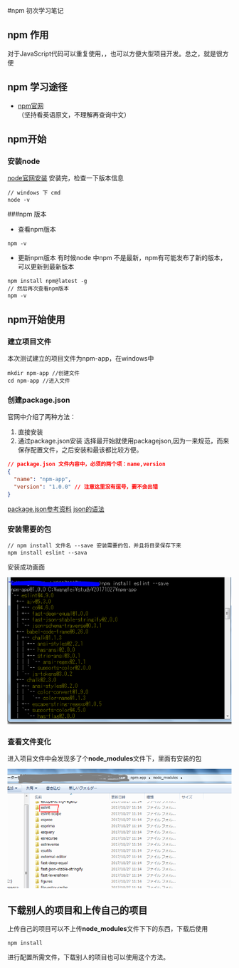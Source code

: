 #npm 初次学习笔记
## npm 作用
对于JavaScript代码可以重复使用，，也可以方便大型项目开发。总之，就是很方便
## npm 学习途径
+ [npm官网](https://docs.npmjs.com/getting-started)  
（坚持看英语原文，不理解再查询中文）

## npm开始
### 安装node
[node官网安装](https://nodejs.org/zh-cn/)
安装完，检查一下版本信息
```
// windows 下 cmd
node -v
```

###npm 版本
+ 查看npm版本
```
npm -v
```
+ 更新npm版本
 有时候node 中npm 不是最新，npm有可能发布了新的版本，可以更新到最新版本
```shell
npm install npm@latest -g
// 然后再次查看npm版本
npm -v
```

## npm开始使用
### 建立项目文件
本次测试建立的项目文件为npm-app，在windows中
```
mkdir npm-app //创建文件
cd npm-app //进入文件
```

### 创建package.json
官网中介绍了两种方法：
1. 直接安装
2. 通过package.json安装
   选择最开始就使用packagejson,因为一来规范，而来保存配置文件，之后安装和最该都比较方便。
```json
// package.json 文件内容中，必须的两个项：name,version
{
  "name": "npm-app",
  "version": "1.0.0" // 注意这里没有逗号，要不会出错
}
```
[package.json参考资料](http://javascript.ruanyifeng.com/nodejs/packagejson.html)
[json的语法](http://www.w3school.com.cn/json/json_syntax.asp)

### 安装需要的包

```
// npm install 文件名 --save 安装需要的包，并且将目录保存下来
npm install eslint --sava

```
安装成功画面

![命令行成功画面](./img/npm.PNG)

### 查看文件变化

进入项目文件中会发现多了个**node_modules**文件下，里面有安装的包

![本地文件](./img/npm2.PNG)

## 下载别人的项目和上传自己的项目

上传自己的项目可以不上传**node_modules**文件下下的东西，下载后使用
```
npm install 
```
进行配置所需文件，下载别人的项目也可以使用这个方法。
